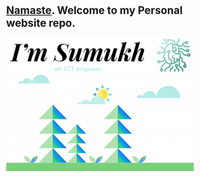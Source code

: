 # [Namaste](https://su31kh.github.io/cvSite/). Welcome to my Personal website repo.

![Sample Image](imria.png)
![Sample Image](bgimg.png)
